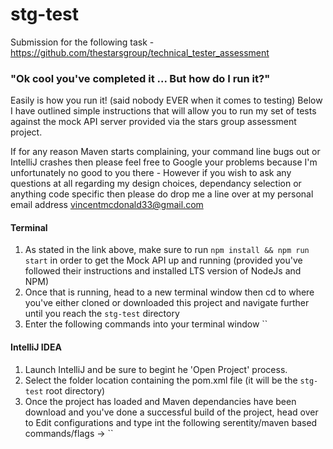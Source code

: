 # stg-test
Submission for the following task - https://github.com/thestarsgroup/technical_tester_assessment

### "Ok cool you've completed it ... But how do I run it?"
Easily is how you run it! (said nobody EVER when it comes to testing)
Below I have outlined simple instructions that will allow you to run my set of tests against the mock API server provided via the stars group assessment project.

If for any reason Maven starts complaining, your command line bugs out or IntelliJ crashes then please feel free to Google your problems because I'm unfortunately no good to you there - However if you wish to ask any questions at all regarding my design choices, dependancy selection or anything code specific then please do drop me a line over at my personal email address <vincentmcdonald33@gmail.com>

#### Terminal
1. As stated in the link above, make sure to run `npm install && npm run start` in order to get the Mock API up and running (provided you've followed their instructions and installed LTS version of NodeJs and NPM)
2. Once that is running, head to a new terminal window then cd to where you've either cloned or downloaded this project and navigate further until you reach the `stg-test` directory
3. Enter the following commands into your terminal window ``

#### IntelliJ IDEA
1. Launch IntelliJ and be sure to begint he 'Open Project' process. 
2. Select the folder location containing the pom.xml file (it will be the `stg-test` root directory)
3. Once the project has loaded and Maven dependancies have been download and you've done a successful build of the project, head over to Edit configurations and type int the following serentity/maven based commands/flags -> ``
